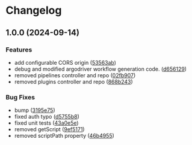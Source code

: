# Changelog

## 1.0.0 (2024-09-14)

### Features

-   add configurable CORS origin ([53563ab](https://github.com/PolusAI/compute/commit/53563ab1d476231379d5d2fcdca2e28e809fbc7b))
-   debug and modified argodriver workflow generation code. ([d656129](https://github.com/PolusAI/compute/commit/d656129b5cbfe58d630c45ae5e327bec27748b34))
-   removed pipelines controller and repo ([02fb907](https://github.com/PolusAI/compute/commit/02fb90758818dd90894994c9c67ad16265887e33))
-   removed plugins controller and repo ([868b243](https://github.com/PolusAI/compute/commit/868b243fe1cb580b7e99ebec7b072bcada007de8))

### Bug Fixes

-   bump ([3195e75](https://github.com/PolusAI/compute/commit/3195e75cd8f73c2419ca190ed18df547af7b7866))
-   fixed auth typo ([d5755b8](https://github.com/PolusAI/compute/commit/d5755b8a58f16c70dc71f16588068d1d2fd74587))
-   fixed unit tests ([43a0e5e](https://github.com/PolusAI/compute/commit/43a0e5e1837032884d8efd86379dc2c0bb1198bb))
-   removed getScript ([9ef5171](https://github.com/PolusAI/compute/commit/9ef5171b985d3d6e57dd43d0920788f4868c6e14))
-   removed scriptPath property ([46b4955](https://github.com/PolusAI/compute/commit/46b49552131b8a7682fc543c3b03cf02855ce455))
